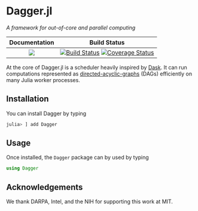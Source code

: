 # Dagger.jl

*A framework for out-of-core and parallel computing*

| **Documentation**                                                       | **Build Status**                                              |
|:---------------------------------------:|:-------------------------------------------------------------:|
| [![][docs-master-img]][docs-master-url] | [![Build Status](https://travis-ci.org/JuliaParallel/Dagger.jl.svg?branch=master)](https://travis-ci.org/JuliaParallel/Dagger.jl) [![Coverage Status](https://coveralls.io/repos/github/JuliaParallel/Dagger.jl/badge.svg?branch=master)](https://coveralls.io/github/JuliaParallel/Dagger.jl?branch=master) |

[docs-master-img]: https://img.shields.io/badge/docs-master-blue.svg
[docs-master-url]: https://juliaparallel.github.io/Dagger.jl/dev

At the core of Dagger.jl is a scheduler heavily inspired by [Dask](https://docs.dask.org/en/latest/). It can run computations represented as [directed-acyclic-graphs](https://en.wikipedia.org/wiki/Directed_acyclic_graph) (DAGs) efficiently on many Julia worker processes.


## Installation

You can install Dagger by typing

```julia
julia> ] add Dagger
```

## Usage

Once installed, the `Dagger` package can by used by typing

```julia
using Dagger
```

## Acknowledgements

We thank DARPA, Intel, and the NIH for supporting this work at MIT.
